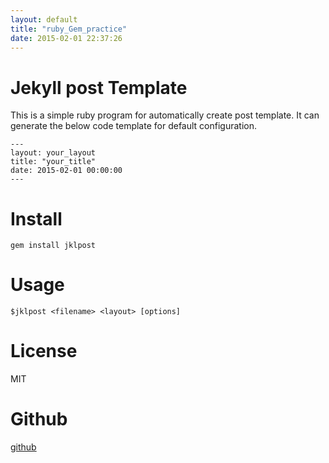 ```yaml
---
layout: default
title: "ruby_Gem_practice"
date: 2015-02-01 22:37:26
---
```

# Jekyll post Template 

This is a simple ruby program for automatically create post template.
It can generate the below code template for default configuration.

	---
	layout: your_layout
	title: "your_title"
	date: 2015-02-01 00:00:00
	---

# Install

	gem install jklpost

# Usage

	$jklpost <filename> <layout> [options]

# License

MIT

# Github 

[github](https://github.com/larrywhy/jekyll_post)
